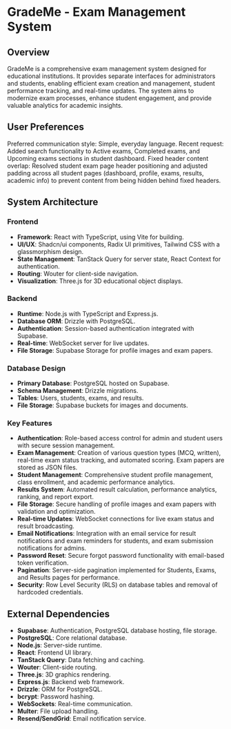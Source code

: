 # GradeMe - Exam Management System

## Overview
GradeMe is a comprehensive exam management system designed for educational institutions. It provides separate interfaces for administrators and students, enabling efficient exam creation and management, student performance tracking, and real-time updates. The system aims to modernize exam processes, enhance student engagement, and provide valuable analytics for academic insights.

## User Preferences
Preferred communication style: Simple, everyday language.
Recent request: Added search functionality to Active exams, Completed exams, and Upcoming exams sections in student dashboard.
Fixed header content overlap: Resolved student exam page header positioning and adjusted padding across all student pages (dashboard, profile, exams, results, academic info) to prevent content from being hidden behind fixed headers.

## System Architecture
### Frontend
- **Framework**: React with TypeScript, using Vite for building.
- **UI/UX**: Shadcn/ui components, Radix UI primitives, Tailwind CSS with a glassmorphism design.
- **State Management**: TanStack Query for server state, React Context for authentication.
- **Routing**: Wouter for client-side navigation.
- **Visualization**: Three.js for 3D educational object displays.

### Backend
- **Runtime**: Node.js with TypeScript and Express.js.
- **Database ORM**: Drizzle with PostgreSQL.
- **Authentication**: Session-based authentication integrated with Supabase.
- **Real-time**: WebSocket server for live updates.
- **File Storage**: Supabase Storage for profile images and exam papers.

### Database Design
- **Primary Database**: PostgreSQL hosted on Supabase.
- **Schema Management**: Drizzle migrations.
- **Tables**: Users, students, exams, and results.
- **File Storage**: Supabase buckets for images and documents.

### Key Features
- **Authentication**: Role-based access control for admin and student users with secure session management.
- **Exam Management**: Creation of various question types (MCQ, written), real-time exam status tracking, and automated scoring. Exam papers are stored as JSON files.
- **Student Management**: Comprehensive student profile management, class enrollment, and academic performance analytics.
- **Results System**: Automated result calculation, performance analytics, ranking, and report export.
- **File Storage**: Secure handling of profile images and exam papers with validation and optimization.
- **Real-time Updates**: WebSocket connections for live exam status and result broadcasting.
- **Email Notifications**: Integration with an email service for result notifications and exam reminders for students, and exam submission notifications for admins.
- **Password Reset**: Secure forgot password functionality with email-based token verification.
- **Pagination**: Server-side pagination implemented for Students, Exams, and Results pages for performance.
- **Security**: Row Level Security (RLS) on database tables and removal of hardcoded credentials.

## External Dependencies
- **Supabase**: Authentication, PostgreSQL database hosting, file storage.
- **PostgreSQL**: Core relational database.
- **Node.js**: Server-side runtime.
- **React**: Frontend UI library.
- **TanStack Query**: Data fetching and caching.
- **Wouter**: Client-side routing.
- **Three.js**: 3D graphics rendering.
- **Express.js**: Backend web framework.
- **Drizzle**: ORM for PostgreSQL.
- **bcrypt**: Password hashing.
- **WebSockets**: Real-time communication.
- **Multer**: File upload handling.
- **Resend/SendGrid**: Email notification service.